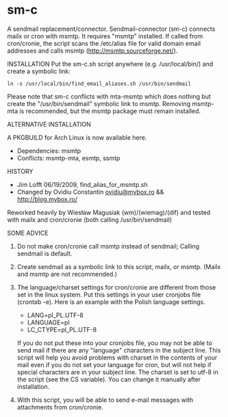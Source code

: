 sm-c
====

A sendmail replacement/connector. Sendmail-connector (sm-c) connects mailx or cron with msmtp. It requires "msmtp" installed.
If called from cron/cronie, the script scans the /etc/alias file for valid domain email addresses and calls msmtp (http://msmtp.sourceforge.net/).


INSTALLATION
Put the sm-c.sh script anywhere (e.g. /usr/local/bin/) and create a symbolic link:

    ln -s /usr/local/bin/find_email_aliases.sh /usr/bin/sendmail

Please note that sm-c conflicts with mta-msmtp which does nothing but create the "/usr/bin/sendmail" symbolic link to msmtp.
Removing msmtp-mta is recommended, but the msmtp package must remain installed.


ALTERNATIVE INSTALLATION

A PKGBUILD for Arch Linux is now available here.
- Dependencies: msmtp
- Conflicts:    msmtp-mta, esmtp, ssmtp


HISTORY
- Jim Lofft 06/19/2009, find_alias_for_msmtp.sh
- Changed by Ovidiu Constantin <ovidiu@mybox.ro> && http://blog.mybox.ro/

Reworked heavily by Wiesław Magusiak (wm)/(wiemag)/(dif) and tested with mailx and cron/cronie 
(both calling /usr/bin/sendmail)


SOME ADVICE

1. Do not make cron/cronie call msmtp instead of sendmail; Calling sendmail is default.
2. Create sendmail as a symbolic link to this script, mailx, or msmtp. (Mailx and msmtp are not recommended.)
3. The language/charset settings for cron/cronie are different from those set in the linux system. Put this settings in your user cronjobs file (crontab -e). Here is an example with the Polish language settings.
   -   LANG=pl_PL.UTF-8
   -   LANGUAGE=pl
   -   LC_CTYPE=pl_PL.UTF-8

   If you do not put these into your cronjobs file, you may not be able to send mail if there are any "language" characters in the subject line. This script will help you avoid problems with charset in the contents of your mail even if you do not set your language for cron, but will not help if special characters are in your subject line. The charset is set to utf-8 in the script (see the CS variable). You can change it manually after installation.
4. With this script, you will be able to send e-mail messages with attachments from cron/cronie.
